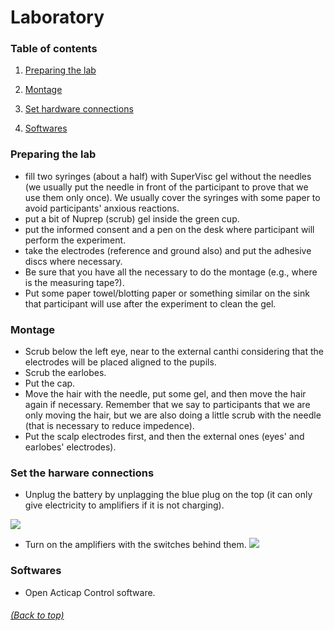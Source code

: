 # Laboratory

### Table of contents <a name="toc"></a>

1. [Preparing the lab](#preparing)

2. [Montage](#montage)

3. [Set hardware connections](#hardware)

4. [Softwares](#softwares)

### Preparing the lab <a name="preparing"></a>
- fill two syringes (about a half) with SuperVisc gel without the needles (we usually put the needle in front of the participant to prove that we use them only once). We usually cover the syringes with some paper to avoid participants' anxious reactions.
- put a bit of Nuprep (scrub) gel inside the green cup.
- put the informed consent and a pen on the desk where participant will perform the experiment.
- take the electrodes (reference and ground also) and put the adhesive discs where necessary.
- Be sure that you have all the necessary to do the montage (e.g., where is the measuring tape?).
- Put some paper towel/blotting paper or something similar on the sink that participant will use after the experiment to clean the gel.

### Montage <a name="montage"></a>
- Scrub below the left eye, near to the external canthi considering that the electrodes will be placed aligned to the pupils.
- Scrub the earlobes.
- Put the cap.
- Move the hair with the needle, put some gel, and then move the hair again if necessary. Remember that we say to participants that we are only moving the hair, but we are also doing a little scrub with the needle (that is necessary to reduce impedence).
- Put the scalp electrodes first, and then the external ones (eyes' and earlobes' electrodes).

### Set the harware connections <a name="hardware"></a>
- Unplug the battery by unplagging the blue plug on the top (it can only give electricity to amplifiers if it is not charging). 

![](amp_front.jpg)

- Turn on the amplifiers with the switches behind them.
![](amp_back.jpg)

### Softwares <a name="softwares"></a>
- Open Acticap Control software.

###### [(Back to top)](#toc)